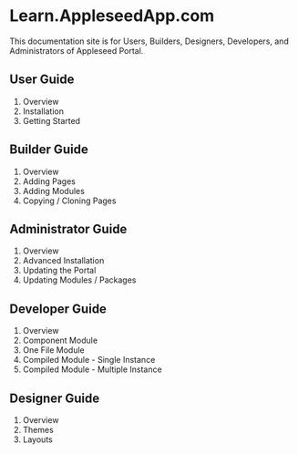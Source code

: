 # Learn.AppleseedApp.com

This documentation site is for Users, Builders, Designers, Developers, and Administrators of Appleseed Portal.  


## User Guide

1. Overview
2. Installation
3. Getting Started

## Builder Guide

1. Overview
2. Adding Pages
3. Adding Modules
4. Copying / Cloning Pages

## Administrator Guide

1. Overview
2. Advanced Installation
3. Updating the Portal
4. Updating Modules / Packages

## Developer Guide

1. Overview
2. Component Module 
3. One File Module
4. Compiled Module - Single Instance 
5. Compiled Module - Multiple Instance 

## Designer Guide

1. Overview
2. Themes
3. Layouts



